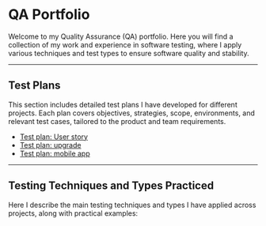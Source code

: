 # QA Portfolio

Welcome to my Quality Assurance (QA) portfolio. Here you will find a collection of my work and experience in software testing, where I apply various techniques and test types to ensure software quality and stability.

---

## Test Plans

This section includes detailed test plans I have developed for different projects. Each plan covers objectives, strategies, scope, environments, and relevant test cases, tailored to the product and team requirements.
- [Test plan: User story](./test-plans/user-story-test-plan/user-story-test-plan.md)
- [Test plan: upgrade](./test-plans/upgrade-test-plan.md)
- [Test plan: mobile app](./test-plans/mobile-test-plan.md)

---

## Testing Techniques and Types Practiced

Here I describe the main testing techniques and types I have applied across projects, along with practical examples:
